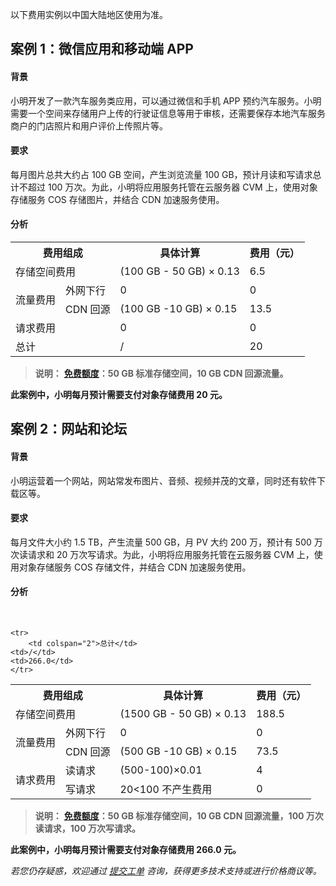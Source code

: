 以下费用实例以中国大陆地区使用为准。
## 案例 1：微信应用和移动端 APP
#### 背景
小明开发了一款汽车服务类应用，可以通过微信和手机 APP 预约汽车服务。小明需要一个空间来存储用户上传的行驶证信息等用于审核，还需要保存本地汽车服务商户的门店照片和用户评价上传照片等。
#### 要求
每月图片总共大约占 100 GB 空间，产生浏览流量 100 GB，预计月读和写请求总计不超过 100 万次。为此，小明将应用服务托管在云服务器 CVM 上，使用对象存储服务 COS 存储图片，并结合 CDN 加速服务使用。
#### 分析
<table>
   <tr>
        <th colspan="2">费用组成</th> 
        <th>具体计算</th>
	<th>费用（元）</th>
   </tr>
   <tr>
        <td colspan="2">存储空间费用</td> 
        <td>(100 GB - 50 GB) × 0.13</td> 
	<td>6.5</td> 
   </tr>
   <tr>
        <td rowspan="3">流量费用</td>
   </tr>
   <tr>
	<td>外网下行</td>
        <td>0</td> 
        <td>0</td>
   </tr>
   <tr>
	<td>CDN 回源</td>
        <td>(100 GB -10 GB) × 0.15</td> 
	<td>13.5</td>
   </tr>
   <tr>
        <td colspan="2">请求费用</td>    
  <td>0</td> 
	<td>0</td>
    </tr>
   <tr>
        <td colspan="2">总计</td>  
	<td>/</td> 
	<td>20</td>
   </tr>
</table>

> **说明：**
**[免费额度](http://tcecqpoc.fsphere.cn/document/product/436/6240)：50 GB 标准存储空间，10 GB CDN 回源流量。**

**此案例中，小明每月预计需要支付对象存储费用 20 元。**

## 案例 2：网站和论坛
#### 背景
小明运营着一个网站，网站常发布图片、音频、视频并茂的文章，同时还有软件下载区等。
#### 要求
每月文件大小约 1.5 TB，产生流量 500 GB，月 PV 大约 200 万，预计有 500 万次读请求和 20 万次写请求。为此，小明将应用服务托管在云服务器 CVM 上，使用对象存储服务 COS 存储文件，并结合 CDN 加速服务使用。
#### 分析
<table>
   <tr>
        <th colspan="2">费用组成</th> 
        <th>具体计算</th>
	<th>费用（元）</th>
   </tr>
   <tr>
        <td colspan="2">存储空间费用</td> 
        <td>(1500 GB - 50 GB) × 0.13</td> 
	<td>188.5</td> 
   </tr>
   <tr>
        <td rowspan="3">流量费用</td> 
	</tr>
   <tr>
	<td>外网下行</td>
        <td>0</td> 
        <td>0</td>
   </tr>
   <tr>
	<td>CDN 回源</td>
        <td>(500 GB -10 GB) × 0.15</td> 
	<td>73.5</td>
   </tr>
	
   <tr>
        <td rowspan="3">请求费用</td> 
	</tr>
   <tr>
	<td>读请求</td>
        <td>(500-100)×0.01</td> 
        <td>4</td>
   </tr>
   <tr>
	<td>写请求</td>
        <td>20<100 不产生费用</td> 
	<td>0</td>
   </tr>	
	
    <tr>
        <td colspan="2">总计</td>  
	<td>/</td> 
	<td>266.0</td>
    </tr>
</table>

> **说明：**
 **[免费额度](http://tcecqpoc.fsphere.cn/document/product/436/6240)：50 GB 标准存储空间，10 GB CDN 回源流量，100 万次读请求，100 万次写请求。**
 
**此案例中，小明每月预计需要支付对象存储费用 266.0 元。**

*若您仍存疑惑，欢迎通过 [提交工单](http://console.tce.fsphere.cn/workorder/category) 咨询，获得更多技术支持或进行价格商议等。*
